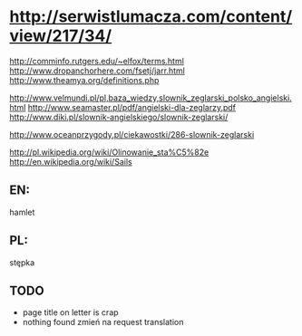 http://serwistlumacza.com/content/view/217/34/
===================================================

http://comminfo.rutgers.edu/~elfox/terms.html
http://www.dropanchorhere.com/fsetj/jarr.html
http://www.theamya.org/definitions.php

http://www.velmundi.pl/pl,baza_wiedzy,slownik_zeglarski_polsko_angielski.html
http://www.seamaster.pl/pdf/angielski-dla-zeglarzy.pdf
http://www.diki.pl/slownik-angielskiego/slownik-zeglarski/

http://www.oceanprzygody.pl/ciekawostki/286-slownik-zeglarski

http://pl.wikipedia.org/wiki/Olinowanie_sta%C5%82e
http://en.wikipedia.org/wiki/Sails

EN:
----
hamlet


PL:
---
stępka







TODO
-------
* page title on letter is crap
* nothing found zmień na request translation
